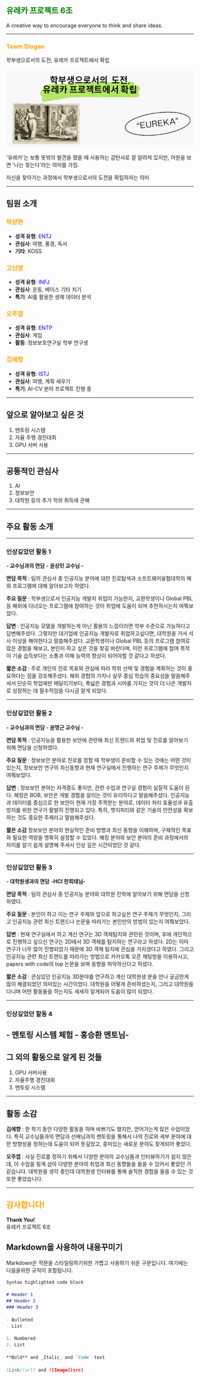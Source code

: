 <!-- CSS 
<link rel="stylesheet" href="theme.css">
-->

## <span style="color:green;">유레카 프로젝트 6조</span>  
A creative way to encourage everyone to think and share ideas.

---
<!-- slogan 
 슬로건 선정 이유 등 간단한 설명 필요-->
### <span style="color:orange;">Team Slogan</span>
학부생으로서의 도전,  유레카 프로젝트에서 확립

![teamslogan](images/teamslogan.png)

'유레카'는 보통 뜻밖의 발견을 했을 때 사용하는 감탄사로 잘 알려져 있지만, 어원을 보면 '나는 찾는다'라는 의미를 가짐.

자신을 찾아가는 과정에서 학부생으로서의 도전을 확립하자는 의미

---
<!-- 팀원에 대한 간단한 소개 -->

## 팀원 소개  

### <span style="color:orange;">박상현</span>
- **성격 유형**: <span style="color:blue;">ENTJ</span>  
- **관심사**: 여행, 풍경, 독서  
- **기타**: KOSS  

### <span style="color:orange;">고신영</span>   
- **성격 유형**: <span style="color:blue;">INFJ</span>  
- **관심사**: 운동, 베이스 기타 치기  
- **특기**: AI를 활용한 생체 데이터 분석  

### <span style="color:orange;">오주엽</span>  
- **성격 유형**: <span style="color:blue;">ENTP</span>  
- **관심사**: 게임  
- **활동**: 정보보호연구실 학부 연구생  

### <span style="color:orange;">김예향</span>  
- **성격 유형**: <span style="color:blue;">ISTJ</span>  
- **관심사**: 여행, 계획 세우기  
- **특기**: AI-CV 분야 프로젝트 진행 중  
 
---

<!-- 알아보고 싶은 것들과 공통 관심사 등 -->
## 앞으로 알아보고 싶은 것  
 
1. 멘토링 시스템  
2. 자율 주행 경진대회  
3. GPU 서버 사용  

---

## 공통적인 관심사  

1. AI
2. 정보보안
3. 대학원 등의 추가 학위 취득에 관해
  

---

<!-- 주요 활동 소개
  사진 + 정리 필요-->
## 주요 활동 소개
---
### 인상깊었던 활동 1
 **- 교수님과의 면담** **- 윤상민 교수님 -**  
 
 **면담 목적** : 팀의 관심사 중 인공지능 분야에 대한 진로탐색과 소프트웨어융합대학의 해외 프로그램에 대해 알아보고자 하였다.
 
 **주요 질문** : 학부생으로서 인공지능 개발자 취업이 가능한지, 교환학생이나 Global PBL 등 해외에 다녀오는 프로그램에 참여하는 것이 취업에 도움이 되며 추천하시는지 여쭤보았다.
 
 **답변** : 인공지능 모델을 개발하는게 아닌 활용의 느낌이라면 학부 수준으로 가능하다고 답변해주셨다. 그렇지만 대기업에 인공지능 개발자로 취업하고싶다면, 대학원을 가서 석사 이상을 해야한다고 말씀해주셨다.
 교환학생이나 Global PBL 등의 프로그램 참여로 많은 경험을 해보고, 본인이 하고 싶은 것을 찾길 바란다며, 이런 프로그램에 참여 목적이 기술 습득보다는 소통과 이해 능력의 향상이 되어야할 것 같다고 하셨다.

 **짧은 소감** : 주로 개인의 진로 목표와 관심에 따라 학위 선택 및 경험을 계획하는 것이 중요하다는 점을 강조해주셨다. 해외 경험의 가치나 실무 중심 학습의 중요성을 말씀해주셔서 단순히 학업에만 매달리기보다, 폭넓은 경험과 시야를 가지는 것이 더 나은 개발자로 성장하는 데 필수적임을 다시금 알게 되었다.

---

### 인상깊었던 활동 2

**- 교수님과의 면담** **- 윤명근 교수님 -**  
 
 **면담 목적** : 인공지능을 활용한 보안에 관련해 최신 트렌드와 취업 및 진로를 알아보기 위해 면담을 신청하였다.
 
 **주요 질문** : 정보보안 분야로 진로를 정할 때 학부생이 준비할 수 있는 것에는 어떤 것이 있는지, 정보보안 연구의 최신동향과 현재 연구실에서 진행하는 연구 주제가 무엇인지 여쭤보았다. 
 
 **답변** : 정보보안 분야는 자격증도 좋지만, 관련 수업과 연구실 경험이 실질적 도움이 된다. 해킹은 BOB, 보안은 개발 경험을 살리는 것이 유리하다고 말씀해주셨다.
  인공지능과 데이터를 중심으로 한 보안이 현재 가장 주목받는 분야로, 데이터 처리 효율성과 유출 방지를 위한 연구가 활발히 진행되고 있다. 특히, 챗지피티와 같은 기술의 안전성을 확보하는 것도 중요한 주제라고 말씀해주셨다.
  
 **짧은 소감**
 정보보안 분야의 현실적인 준비 방향과 최신 동향을 이해하며, 구체적인 목표와 필요한 역량을 명확히 설정할 수 있었다. 해킹 분야와 보안 분야의 준비 과정에서의 차이를 알기 쉽게 설명해 주셔서 인상 깊은 시간이었던 것 같다.

---

### 인상깊었던 활동 3
**- 대학원생과의 면담** **-HCI 한희태님-**

**면담 목적** : 팀의 관심사 중 인공지능 분야와 대학원 진학에 알아보기 위해 면담을 신청하였다.

**주요 질문** : 본인이 하고 이는 연구 주제와 앞으로 하고싶은 연구 주제가 무엇인지, 그리고 인공지능 관련 최신 트렌드나 논문을 따라가는 본인만의 방법이 있는지 여쭤보았다.

**답변** : 현재 연구실에서 하고 계신 연구는 3D 객체탐지와 관련된 것이며, 후에 개인적으로 진행하고 싶으신 연구는 2D에서 3D 객체를 탐지하는 연구라고 하셨다. 2D는 이미 연구가 너무 많이 진행되었기 때문에 3D 객체 탐지에 관심을 가지셨다고 하였다. 그리고 인공지능 관련 최신 트렌드를 따라가는 방법으로 카카오톡 오픈 채팅방을 이용하시고, papers with code의 top 논문을 보며 동향을 파악하신다고 하셨다.

**짧은 소감** : 
관심있던 인공지능 3D분야를 연구하고 계신 대학원생 분을 만나 궁금한게 많이 해결되었던 의미있는 시간이었다. 대학원을 어떻게 준비하셨는지, 그리고 대학원을 다니며 어떤 활동들을 하는지도 세세히 알게되어 도움이 많이 되었다.

---

### 인상깊었던 할동 4
**- 멘토링 시스템 체험** **- 홍승환 멘토님-**
---

<!-- 알게된 것들 -->
## 그 외의 활동으로 알게 된 것들
 1. GPU 서버사용
 2. 자율주행 경진대회
 3. 멘토링 시스템

---

<!-- 각자 소감 정리 -->
## 활동 소감

**김예향** : 한 학기 동안 다양한 활동을 하며 바쁘기도 했지만, 얻어가는게 많은 수업이었다. 특히 교수님들과의 면담과 선배님과의 멘토링을 통해서 나의 진로와 세부 분야에 대한 방향성을 정하는데 도움이 되어 뜻깊었고, 흥미있는 새로운 분야도 찾게되어 좋았다.

**오주엽** : 사실 진로를 정하기 위해서 다양한 분야의 교수님들과 인터뷰하기가 쉽지 않은데, 이 수업을 핑계 삼아 다양한 분야의 취업과 최신 동향들을 들을 수 있어서 좋았던 거 같습니다. 대학원을 생각 중인데 대학원생 인터뷰를 통해 솔직한 경험을 들을 수 있는 것 또한 좋았습니다. 

---

## <span style="color:orange;">감사합니다!</span>  
**Thank You!**  
유레카 프로젝트 6조

## Markdown을 사용하여 내용꾸미기

Markdown은 작문을 스타일링하기위한 가볍고 사용하기 쉬운 구문입니다. 여기에는 다음을위한 규칙이 포함됩니다.

```markdown
Syntax highlighted code block

# Header 1
## Header 2
### Header 3

- Bulleted
- List

1. Numbered
2. List

**Bold** and _Italic_ and `Code` text

[Link](url) and ![Image](src)
```

